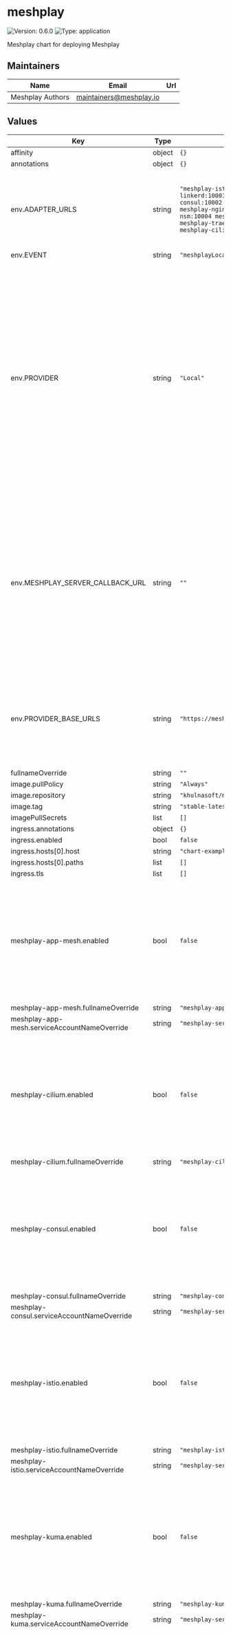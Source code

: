 # meshplay

![Version: 0.6.0](https://img.shields.io/badge/Version-0.6.0-informational?style=flat-square) ![Type: application](https://img.shields.io/badge/Type-application-informational?style=flat-square)

Meshplay chart for deploying Meshplay

## Maintainers

| Name | Email | Url |
| ---- | ------ | --- |
| Meshplay Authors | <maintainers@meshplay.io> |  |

## Values

| Key | Type | Default | Description |
|-----|------|---------|-------------|
| affinity | object | `{}` |  |
| annotations | object | `{}` |  |
| env.ADAPTER_URLS | string | `"meshplay-istio:10000 meshplay-linkerd:10001 meshplay-consul:10002 meshplay-kuma:10007 meshplay-nginx-sm:10010 meshplay-nsm:10004 meshplay-app-mesh:10005 meshplay-traefik-mesh:10006 meshplay-cilium:10012"` | Optionally, pre-configure Meshplay Server with the set of Meshplay Adapters used in the deployment. |
| env.EVENT | string | `"meshplayLocal"` |  |
| env.PROVIDER | string | `"Local"` | Use this security-related setting to enforce selection of one and only one Provider. In this way, your Meshplay deployment will only trust and only allow users to authenticate using the Provider you have configured in this setting. See the [Remote Provider documentation](https://docs.meshplay.io/extensibility/providers) for a description of what a Provider is.  |
| env.MESHPLAY_SERVER_CALLBACK_URL | string | `""` | Configure an OAuth callback URL for Meshplay Server to use when signing into a Remote Provider and your Meshplay Server instance is not directly reachable by that Remote Provider. See the [Remote Provider documentation](https://docs.meshplay.io/extensibility/providers#configurable-oauth-callback-url) for more details. |
| env.PROVIDER_BASE_URLS | string | `"https://meshplay.khulnasoft.com"` | Configure your Remote Provider of choice. See the [Remote Provider documentation](https://docs.meshplay.io/extensibility/providers) for a description of what a Provider is. |
| fullnameOverride | string | `""` |  |
| image.pullPolicy | string | `"Always"` |  |
| image.repository | string | `"khulnasoft/meshplay"` |  |
| image.tag | string | `"stable-latest"` |  |
| imagePullSecrets | list | `[]` |  |
| ingress.annotations | object | `{}` |  |
| ingress.enabled | bool | `false` |  |
| ingress.hosts[0].host | string | `"chart-example.local"` |  |
| ingress.hosts[0].paths | list | `[]` |  |
| ingress.tls | list | `[]` |  |
| meshplay-app-mesh.enabled | bool | `false` | Enable to deploy this Meshplay Adapter upon initial deployment. Meshplay Adapters can be deployed post-installation using either Meshplay CLI or UI. |
| meshplay-app-mesh.fullnameOverride | string | `"meshplay-app-mesh"` |  |
| meshplay-app-mesh.serviceAccountNameOverride | string | `"meshplay-server"` |  |
| meshplay-cilium.enabled | bool | `false` | Enable to deploy this Meshplay Adapter upon initial deployment. Meshplay Adapters can be deployed post-installation using either Meshplay CLI or UI. |
| meshplay-cilium.fullnameOverride | string | `"meshplay-cilium"` |  |
| meshplay-consul.enabled | bool | `false` | Enable to deploy this Meshplay Adapter upon initial deployment. Meshplay Adapters can be deployed post-installation using either Meshplay CLI or UI. |
| meshplay-consul.fullnameOverride | string | `"meshplay-consul"` |  |
| meshplay-consul.serviceAccountNameOverride | string | `"meshplay-server"` |  |
| meshplay-istio.enabled | bool | `false` | Enable to deploy this Meshplay Adapter upon initial deployment. Meshplay Adapters can be deployed post-installation using either Meshplay CLI or UI. |
| meshplay-istio.fullnameOverride | string | `"meshplay-istio"` |  |
| meshplay-istio.serviceAccountNameOverride | string | `"meshplay-server"` |  |
| meshplay-kuma.enabled | bool | `false` | Enable to deploy this Meshplay Adapter upon initial deployment. Meshplay Adapters can be deployed post-installation using either Meshplay CLI or UI. |
| meshplay-kuma.fullnameOverride | string | `"meshplay-kuma"` |  |
| meshplay-kuma.serviceAccountNameOverride | string | `"meshplay-server"` |  |
| meshplay-linkerd.enabled | bool | `false` | Enable to deploy this Meshplay Adapter upon initial deployment. Meshplay Adapters can be deployed post-installation using either Meshplay CLI or UI. |
| meshplay-linkerd.fullnameOverride | string | `"meshplay-linkerd"` |  |
| meshplay-linkerd.serviceAccountNameOverride | string | `"meshplay-server"` |  |
| meshplay-nginx-sm.enabled | bool | `false` | Enable to deploy this Meshplay Adapter upon initial deployment. Meshplay Adapters can be deployed post-installation using either Meshplay CLI or UI. |
| meshplay-nginx-sm.fullnameOverride | string | `"meshplay-nginx-sm"` |  |
| meshplay-nginx-sm.serviceAccountNameOverride | string | `"meshplay-server"` |  |
| meshplay-nsm.enabled | bool | `false` | Enable to deploy this Meshplay Adapter upon initial deployment. Meshplay Adapters can be deployed post-installation using either Meshplay CLI or UI. |
| meshplay-nsm.fullnameOverride | string | `"meshplay-nsm"` |  |
| meshplay-nsm.serviceAccountNameOverride | string | `"meshplay-server"` |  |
| meshplay-operator.enabled | bool | `true` | Enable to deploy this Meshplay Operator upon initial deploymeent. Meshplay Operator can be deployed post-installation using Meshplay UI. |
| meshplay-operator.fullnameOverride | string | `"meshplay-operator"` |  |
| meshplay-osm.enabled | bool | `false` | OSM is an archived project. |
| meshplay-osm.fullnameOverride | string | `"meshplay-osm"` |  |
| meshplay-osm.serviceAccountNameOverride | string | `"meshplay-server"` |  |
| meshplay-perf.enabled | bool | `false` |  |
| meshplay-perf.fullnameOverride | string | `"meshplay-perf"` |  |
| meshplay-perf.serviceAccountNameOverride | string | `"meshplay-server"` |  |
| meshplay-traefik-mesh.enabled | bool | `false` | Enable to deploy this Meshplay Adapter upon initial deployment. Meshplay Adapters can be deployed post-installation using either Meshplay CLI or UI. |
| meshplay-traefik-mesh.fullnameOverride | string | `"meshplay-traefik-mesh"` |  |
| meshplay-traefik-mesh.serviceAccountNameOverride | string | `"meshplay-server"` |  |
| meshplaygateway.enabled | bool | `false` |  |
| meshplaygateway.selector.istio | string | `"ingressgateway"` |  |
| metadata.name | string | `"meshplay"` |  |
| metadata.namespace | string | `"meshplay"` |  |
| nameOverride | string | `""` |  |
| nodeSelector | object | `{}` |  |
| podSecurityContext | object | `{}` |  |
| probe.livenessProbe.enabled | bool | `false` |  |
| probe.readinessProbe.enabled | bool | `false` |  |
| rbac.nodes | bool | `false` |  |
| replicaCount | int | `1` |  |
| resources | object | `{}` |  |
| restartPolicy | string | `"Always"` |  |
| securityContext | object | `{}` |  |
| service.annotations | object | `{}` |  |
| service.port | int | `9081` |  |
| service.target_port | int | `8080` |  |
| service.type | string | `"LoadBalancer"` |  |
| serviceAccount.name | string | `"meshplay-server"` |  |
| testCase.enabled | bool | `false` |  |
| tolerations | list | `[]` |  |

## Setup Repo Info

```console
helm repo add meshplay meshplay https://meshplay.io/charts/
helm repo update
```

_See [helm repo](https://helm.sh/docs/helm/helm_repo/) for command documentation._

## Installing the Chart

To install the chart with the release name `meshplay`:

```console
kubectl create namespace meshplay
helm install meshplay meshplay/meshplay
```

## Uninstalling the Chart

To uninstall/delete the `meshplay` deployment:

```console
helm delete meshplay
```

## Installing the Chart with a custom namespace

```console
kubectl create namespace meshplay
helm install meshplay meshplay/meshplay --namespace meshplay
```

## Installing the Chart with a custom Meshplay Adapters

Eg: For [Meshplay Adapter for Istio](https://github.com/khulnasoft/meshplay-istio)
```console
kubectl create namespace meshplay
helm install meshplay meshplay/meshplay --set meshplay-istio.enabled=true
```
